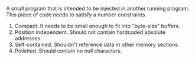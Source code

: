 A small program that is intended to be injected in another running program. This piece of code needs to satisfy a number constraints.

1. Compact. It needs to be small enough to fit into "byte-size" buffers.
2. Position independent. Should not contain hardcoded absolute addresses.
3. Self-contained. Shouldn't reference data in other memory sections. 
4. Polished. Should contain no null characters.